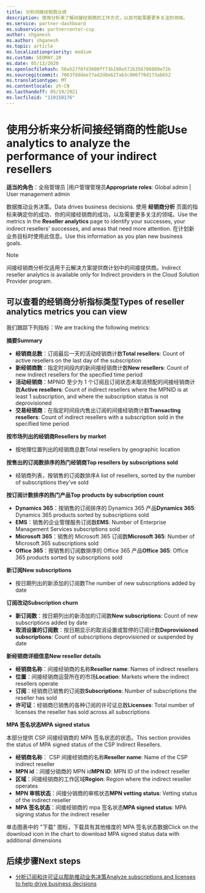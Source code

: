 ```yaml
---
title: 分析间接经销商业绩
description: 使用分析来了解间接经销商的工作方式，以及可能需要更多关注的领域。
ms.service: partner-dashboard
ms.subservice: partnercenter-csp
author: shganesh
ms.author: shganesh
ms.topic: article
ms.localizationpriority: medium
ms.custom: SEOMAY.20
ms.date: 05/13/2020
ms.openlocfilehash: 50a527f8fd3690ff73b198e572b356706889e72b
ms.sourcegitcommit: 7063fdddee77ad2d8e627ab3c806f76d173ab652
ms.translationtype: MT
ms.contentlocale: zh-CN
ms.lasthandoff: 05/19/2021
ms.locfileid: "110150176"
---
```

# <a name="use-analytics-to-analyze-the-performance-of-your-indirect-resellers"></a><span data-ttu-id="71091-103">使用分析来分析间接经销商的性能</span><span class="sxs-lookup"><span data-stu-id="71091-103">Use analytics to analyze the performance of your indirect resellers</span></span>

<span data-ttu-id="71091-104">**适当的角色**：全局管理员 |用户管理管理员</span><span class="sxs-lookup"><span data-stu-id="71091-104">**Appropriate roles**: Global admin | User management admin</span></span>


<span data-ttu-id="71091-105">数据推动业务决策。</span><span class="sxs-lookup"><span data-stu-id="71091-105">Data drives business decisions.</span></span> <span data-ttu-id="71091-106">使用 **经销商分析** 页面的指标来确定你的成功、你的间接经销商的成功，以及需要更多关注的领域。</span><span class="sxs-lookup"><span data-stu-id="71091-106">Use the metrics in the **Reseller analytics** page to identify your successes, your indirect resellers' successes, and areas that need more attention.</span></span> <span data-ttu-id="71091-107">在计划新业务目标时使用此信息。</span><span class="sxs-lookup"><span data-stu-id="71091-107">Use this information as you plan new business goals.</span></span>

> [!NOTE]
> <span data-ttu-id="71091-108">间接经销商分析仅适用于云解决方案提供商计划中的间接提供商。</span><span class="sxs-lookup"><span data-stu-id="71091-108">Indirect reseller analytics is available only for Indirect providers in the Cloud Solution Provider program.</span></span>

## <a name="types-of-reseller-analytics-metrics-you-can-view"></a><span data-ttu-id="71091-109">可以查看的经销商分析指标类型</span><span class="sxs-lookup"><span data-stu-id="71091-109">Types of reseller analytics metrics you can view</span></span>

<span data-ttu-id="71091-110">我们跟踪下列指标：</span><span class="sxs-lookup"><span data-stu-id="71091-110">We are tracking the following metrics:</span></span>

<span data-ttu-id="71091-111">**摘要**</span><span class="sxs-lookup"><span data-stu-id="71091-111">**Summary**</span></span>  
 - <span data-ttu-id="71091-112">**经销商总数**：订阅最后一天的活动经销商计数</span><span class="sxs-lookup"><span data-stu-id="71091-112">**Total resellers**: Count of active resellers on the last day of the subscription</span></span>  
 - <span data-ttu-id="71091-113">**新经销商数**：指定时间段内的新间接经销商计数</span><span class="sxs-lookup"><span data-stu-id="71091-113">**New resellers**: Count of new indirect resellers for the specified time period</span></span>  
 - <span data-ttu-id="71091-114">**活动经销商**：MPNID 至少为 1 个订阅且订阅状态未取消预配的间接经销商计数</span><span class="sxs-lookup"><span data-stu-id="71091-114">**Active resellers**: Count of indirect resellers where the MPNID is at least 1 subscription, and where the subscription status is not deprovisioned</span></span>  
 - <span data-ttu-id="71091-115">**交易经销商**：在指定时间段内售出订阅的间接经销商计数</span><span class="sxs-lookup"><span data-stu-id="71091-115">**Transacting resellers**: Count of indirect resellers with a subscription sold in the specified time period</span></span>  

<span data-ttu-id="71091-116">**按市场列出的经销商**</span><span class="sxs-lookup"><span data-stu-id="71091-116">**Resellers by market**</span></span>  
 - <span data-ttu-id="71091-117">按地理位置列出的经销商总数</span><span class="sxs-lookup"><span data-stu-id="71091-117">Total resellers by geographic location</span></span>  

<span data-ttu-id="71091-118">**按售出的订阅数排序的热门经销商**</span><span class="sxs-lookup"><span data-stu-id="71091-118">**Top resellers by subscriptions sold**</span></span>
 - <span data-ttu-id="71091-119">经销商列表，按销售的订阅数排序</span><span class="sxs-lookup"><span data-stu-id="71091-119">A list of resellers, sorted by the number of subscriptions they've sold</span></span>  

<span data-ttu-id="71091-120">**按订阅计数排序的热门产品**</span><span class="sxs-lookup"><span data-stu-id="71091-120">**Top products by subscription count**</span></span>  
 - <span data-ttu-id="71091-121">**Dynamics 365**：按销售的订阅排序的 Dynamics 365 产品</span><span class="sxs-lookup"><span data-stu-id="71091-121">**Dynamics 365**: Dynamics 365 products sorted by subscriptions sold</span></span>  
 - <span data-ttu-id="71091-122">**EMS**：销售的企业管理服务订阅数</span><span class="sxs-lookup"><span data-stu-id="71091-122">**EMS**: Number of Enterprise Management Services subscriptions sold</span></span>  
 - <span data-ttu-id="71091-123">**Microsoft 365**：销售的 Microsoft 365 订阅数</span><span class="sxs-lookup"><span data-stu-id="71091-123">**Microsoft 365**: Number of Microsoft 365 subscriptions sold</span></span>  
 - <span data-ttu-id="71091-124">**Office 365**：按销售的订阅数排序的 Office 365 产品</span><span class="sxs-lookup"><span data-stu-id="71091-124">**Office 365**: Office 365 products sorted by subscriptions sold</span></span>  

<span data-ttu-id="71091-125">**新订阅**</span><span class="sxs-lookup"><span data-stu-id="71091-125">**New subscriptions**</span></span>  
 - <span data-ttu-id="71091-126">按日期列出的新添加的订阅数</span><span class="sxs-lookup"><span data-stu-id="71091-126">The number of new subscriptions added by date</span></span>  

<span data-ttu-id="71091-127">**订阅改动**</span><span class="sxs-lookup"><span data-stu-id="71091-127">**Subscription churn**</span></span>  
 - <span data-ttu-id="71091-128">**新订阅数**：按日期列出的新添加的订阅数</span><span class="sxs-lookup"><span data-stu-id="71091-128">**New subscriptions**: Count of new subscriptions added by date</span></span>  
 - <span data-ttu-id="71091-129">**取消设置的订阅数**：按日期显示的取消设置或暂停的订阅计数</span><span class="sxs-lookup"><span data-stu-id="71091-129">**Deprovisioned subscriptions**: Count of subscriptions deprovisioned or suspended by date</span></span>  

<span data-ttu-id="71091-130">**新经销商详细信息**</span><span class="sxs-lookup"><span data-stu-id="71091-130">**New reseller details**</span></span>  
 - <span data-ttu-id="71091-131">**经销商名称**：间接经销商的名称</span><span class="sxs-lookup"><span data-stu-id="71091-131">**Reseller name**: Names of indirect resellers</span></span>  
 - <span data-ttu-id="71091-132">**位置**：间接经销商运营所在的市场</span><span class="sxs-lookup"><span data-stu-id="71091-132">**Location**: Markets where the indirect resellers operate</span></span>  
 - <span data-ttu-id="71091-133">**订阅**：经销商已销售的订阅数</span><span class="sxs-lookup"><span data-stu-id="71091-133">**Subscriptions**: Number of subscriptions the reseller has sold</span></span>  
 - <span data-ttu-id="71091-134">**许可证**：经销商已销售的各种订阅的许可证总数</span><span class="sxs-lookup"><span data-stu-id="71091-134">**Licenses**: Total number of licenses the reseller has sold across all subscriptions</span></span>  

<span data-ttu-id="71091-135">**MPA 签名状态**</span><span class="sxs-lookup"><span data-stu-id="71091-135">**MPA signed status**</span></span>

<span data-ttu-id="71091-136">本部分提供 CSP 间接经销商的 MPA 签名状态的状态。</span><span class="sxs-lookup"><span data-stu-id="71091-136">This section provides the status of MPA signed status of the CSP Indirect Resellers.</span></span>

 - <span data-ttu-id="71091-137">**经销商名称**： CSP 间接经销商的名称</span><span class="sxs-lookup"><span data-stu-id="71091-137">**Reseller name**: Name of the CSP indirect reseller</span></span>
 - <span data-ttu-id="71091-138">**MPN id**：间接分销商的 MPN id</span><span class="sxs-lookup"><span data-stu-id="71091-138">**MPN ID**: MPN ID of the indirect reseller</span></span>
 - <span data-ttu-id="71091-139">**区域**：间接经销商的工作区域</span><span class="sxs-lookup"><span data-stu-id="71091-139">**Region**: Region where the indirect reseller operates</span></span>
 - <span data-ttu-id="71091-140">**MPN 审核状态**：间接分销商的审核状态</span><span class="sxs-lookup"><span data-stu-id="71091-140">**MPN vetting status**: Vetting status of the indirect reseller</span></span>
 - <span data-ttu-id="71091-141">**MPA 签名状态**：间接经销商的 mpa 签名状态</span><span class="sxs-lookup"><span data-stu-id="71091-141">**MPA signed status**: MPA signing status for the indirect reseller</span></span>

<span data-ttu-id="71091-142">单击图表中的 "下载" 图标，下载具有其他维度的 MPA 签名状态数据</span><span class="sxs-lookup"><span data-stu-id="71091-142">Click on the download icon in the chart to download MPA signed status data with additional dimensions</span></span>
  
## <a name="next-steps"></a><span data-ttu-id="71091-143">后续步骤</span><span class="sxs-lookup"><span data-stu-id="71091-143">Next steps</span></span>

- [<span data-ttu-id="71091-144">分析订阅和许可证以帮助推动业务决策</span><span class="sxs-lookup"><span data-stu-id="71091-144">Analyze subscriptions and licenses to help drive business decisions</span></span>](analyze-subscriptions-licenses.md)